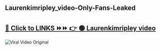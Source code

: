 
 ## Laurenkimripley_video-Only-Fans-Leaked

# <h2><a href="https://clipsfans.com/Laurenkimripley_video&ref=git">🔗 Click to LINKS ⏩⏩ 👉 🟢 Laurenkimripley video </a></h2>

<a href="https://clipsfans.com/Laurenkimripley_video&ref=git" rel="nofollow" data-target="animated-image.originalLink"><img src="https://i.ibb.co.com/xMMVF88/686577567.gif" alt="Viral Video Original" style="max-width: 100%; display: inline-block;" data-target="animated-image.originalImage"></a>
